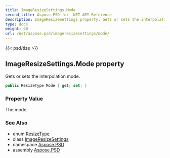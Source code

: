 ```yaml
---
title: ImageResizeSettings.Mode
second_title: Aspose.PSD for .NET API Reference
description: ImageResizeSettings property. Gets or sets the interpolation mode
type: docs
weight: 60
url: /net/aspose.psd/imageresizesettings/mode/
---
```

{{< psd/tize >}}
## ImageResizeSettings.Mode property

Gets or sets the interpolation mode.

```csharp
public ResizeType Mode { get; set; }
```

### Property Value

The mode.

### See Also

* enum [ResizeType](../../resizetype/)
* class [ImageResizeSettings](../)
* namespace [Aspose.PSD](../../../aspose.psd/)
* assembly [Aspose.PSD](../../../)


